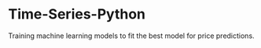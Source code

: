 # Time-Series-Python

Training machine learning models to fit the best model for price predictions.
